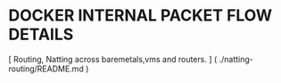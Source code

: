 

# DOCKER INTERNAL PACKET FLOW DETAILS


[ Routing, Natting across baremetals,vms and routers. ]  ( ./natting-routing/README.md )

